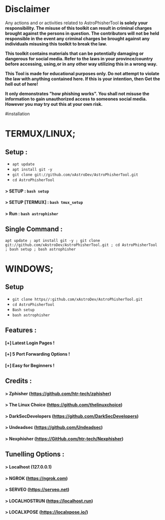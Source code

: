 # **Disclaimer**

Any actions and or activities related to AstroPhisherTool **is solely your responsibility. The misuse of this toolkit can result in criminal charges brought against the persons in question. The contributors will not be held responsible in the event any criminal charges be brought against any individuals misusing this toolkit to break the law.**

**This toolkit contains materials that can be potentially damaging or dangerous for social media. Refer to the laws in your province/country before accessing, using,or in any other way utilizing this in a wrong way.**

**This Tool is made for educational purposes only. Do not attempt to violate the law with anything contained here. If this is your intention, then Get the hell out of here!**

**It only demonstrates "how phishing works". You shall not misuse the information to gain unauthorized access to someones social media. However you may try out this at your own risk.**

#installation


# TERMUX/LINUX;
## Setup :

* `apt update`
* `apt install git -y`
* `git clone git://github.com/xAstroDev/AstroPhisherTool.git`
* `cd AstroPhisherTool`
#### > SETUP : `bash setup`
#### > SETUP [TERMUX] : `bash tmux_setup`
#### > Run : `bash astrophisher`

## Single Command :
```
apt update ; apt install git -y ; git clone git://github.com/xAstroDev/AstroPhisherTool.git ; cd AstroPhisherTool ; bash setup ; bash astrophisher
```
# WINDOWS;
## Setup
* `git clone https//:github.com/xAstroDev/AstroPhisherTool.git`
* `cd AstroPhisherTool`
* `Bash setup`
* `bash astrophisher`

## Features :
#### [+] Latest Login Pages !
#### [+] 5 Port Forwarding Options !
#### [+] Easy for Beginners !

## Credits :
#### > Zphisher (https://github.com/htr-tech/zphisher)
#### > The Linux Choice (https://github.com/thelinuxchoice)
#### > DarkSecDevelopers (https://github.com/DarkSecDevelopers)
#### > Undeadsec (https://github.com/Undeadsec)
#### > Nexphisher (https://GitHub.com/htr-tech/Nexphisher)
## Tunelling Options :
#### > Localhost (127.0.0.1)
#### > NGROK (https://ngrok.com)
#### > SERVEO (https://serveo.net)
#### > LOCALHOSTRUN (https://localhost.run)
#### > LOCALXPOSE (https://localxpose.io/)

